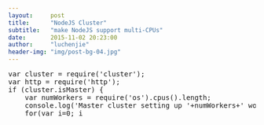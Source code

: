 ```yaml
---
layout:     post
title:      "NodeJS Cluster"
subtitle:   "make NodeJS support multi-CPUs"
date:       2015-11-02 20:23:00
author:     "luchenjie"
header-img: "img/post-bg-04.jpg"
---
```


<pre class="prettyprint linenums">
var cluster = require('cluster');
var http = require('http');
if (cluster.isMaster) {
	var numWorkers = require('os').cpus().length;
	console.log('Master cluster setting up '+numWorkers+' workers...');
	for(var i=0; i<numWorkers;i++) {
		cluster.fork();
	}

	cluster.on('online', function(worker) {
		console.log('Worker '+worker.process.pid+' is online');
		setTimeout(function() {
			if(worker.process.pid %2 ===0)
				worker.send('hello from the master '+worker.process.pid);
		}, 3000);
		worker.on('message', function(message) {
			console.log('worker on message:'+message);
		});
	});

	cluster.on('exit', function(worker, code, signal) {
		console.log('Worker '+worker.process.pid+' died with code:'+code+', and signal:'+signal);
		console.log('starting a new worker');
		cluster.fork();
	});
} else {
	var msg = 'default';
	http.createServer(function(req, res) {
		res.writeHead(200);
		res.end('process '+process.pid+' say hello:'+msg);
	}).listen(8000);

	process.on('message', function(message) {
		console.log('process on message:'+message);
		msg = message;
	});

	process.send('hello from '+process.pid);
}
</pre>

